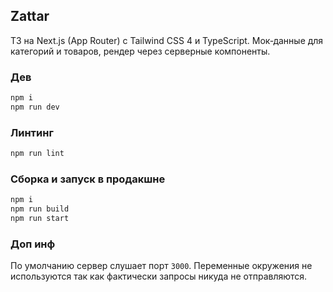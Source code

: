 ## Zattar
ТЗ на Next.js (App Router) с Tailwind CSS 4 и TypeScript. Мок‑данные для категорий и товаров, рендер через серверные компоненты.

### Дев
```bash
npm i
npm run dev
```

### Линтинг
```bash
npm run lint
```

### Сборка и запуск в продакшне
```bash
npm i
npm run build
npm run start
```

### Доп инф
По умолчанию сервер слушает порт `3000`.
Переменные окружения не используются так как фактически запросы никуда не отправляются.
